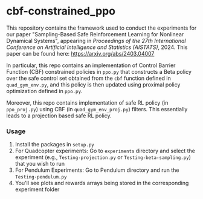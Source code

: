 # cbf-constrained_ppo

This repository contains the framework used to conduct the experiments for our paper "Sampling-Based Safe Reinforcement Learning for Nonlinear Dynamical Systems", appearing in _Proceedings of the 27th International Conference on Artificial Intelligence and Statistics (AISTATS)_, 2024. This paper can be found here: https://arxiv.org/abs/2403.04007

In particular, this repo contains an implementation of Control Barrier Function (CBF) constrained policies in `ppo.py` that constructs a Beta policy over the safe control set obtained from the `cbf` function defined in `quad_gym_env.py`, and this policy is then updated using proximal policy optimization defined in `ppo.py`.

Moreover, this repo contains implementation of safe RL policy (in `ppo_proj.py`) using CBF (in `quad_gym_env_proj.py`) filters. This essentially leads to a projection based safe RL policy.

### Usage

1) Install the packages in `setup.py`
2) For Quadcopter experiments:
    Go to `experiments` directory and select the experiment (e.g., `Testing-projection.py` or `Testing-beta-sampling.py`) that you wish to run
3) For Pendulum Experiments:
    Go to Pendulum directory and run the `Testing-pendulum.py`
5) You'll see plots and rewards arrays being stored in the corresponding experiment folder
